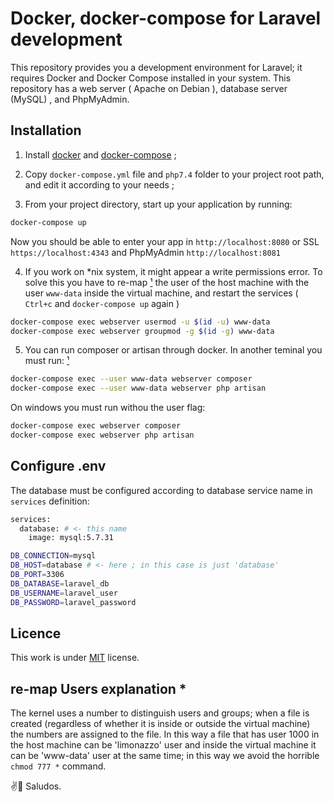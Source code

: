 # Docker, docker-compose for Laravel development

This repository provides you a development environment for Laravel; it requires Docker and Docker Compose installed in your system.
This repository has a web server ( Apache on Debian ), database server (MySQL) , and PhpMyAdmin.


## Installation

1. Install [docker](https://docs.docker.com/engine/installation/) and [docker-compose](https://docs.docker.com/compose/install/) ;

2. Copy `docker-compose.yml` file and `php7.4` folder to your project root path, and edit it according to your needs ;

3. From your project directory, start up your application by running:

```sh
docker-compose up
```

Now you should be able to enter your app in `http://localhost:8080` or SSL `https://localhost:4343` and PhpMyAdmin `http://localhost:8081` 

4. If you work on *nix system, it might appear a write permissions error. To solve this you have to re-map [¹](#explanation) the user of the host machine with the user `www-data` inside the virtual machine, and restart the services ( `Ctrl+c`   and    `docker-compose up` again )

```sh
docker-compose exec webserver usermod -u $(id -u) www-data
docker-compose exec webserver groupmod -g $(id -g) www-data
```

5. You can run composer or artisan through docker. In another teminal you must run: [¹](#explanation)

```sh
docker-compose exec --user www-data webserver composer
docker-compose exec --user www-data webserver php artisan
```
On windows you must run withou the user flag:

```sh
docker-compose exec webserver composer
docker-compose exec webserver php artisan
```

## Configure .env

The database must be configured according to database service name in `services` definition:

```sh
services:
  database: # <- this name 
    image: mysql:5.7.31
```

```sh
DB_CONNECTION=mysql
DB_HOST=database # <- here ; in this case is just 'database'
DB_PORT=3306
DB_DATABASE=laravel_db
DB_USERNAME=laravel_user
DB_PASSWORD=laravel_password
```

## Licence

This work is under [MIT](LICENSE) license.


<a name="explanation"></a>

## re-map Users explanation *

The kernel uses a number to distinguish users and groups; when a file is created (regardless of whether it is inside or outside the virtual machine) the numbers are assigned to the file. In this way a file that has user 1000 in the host machine can be 'limonazzo' user and inside the virtual machine it can be 'www-data' user at the same time; in this way we avoid the horrible `chmod 777 *` command.

✌️🍋 Saludos.